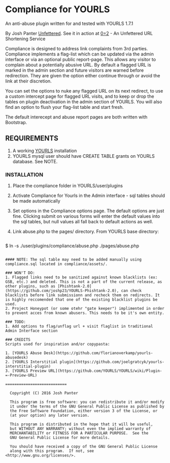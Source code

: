 # Compliance for YOURLS
An anti-abuse plugin written for and tested with YOURLS 1.7.1

By Josh Panter [Unfettered](https://unfettered.net). See it in action at [0=2](https://0eq2.com/) - An Unfettered URL Shortening Service

Compliance is designed to address link complaints from 3rd parties. Compliance implements a flag-list which can be updated via the admin interface or via an optional public report-page. This allows any visitor to complain about a potentially abusive URL. By default a flagged URL is marked in the admin section and future visitors are warned before redirection. They are given the option either continue through or avoid the link at their discretion.

You can set the options to nuke any flagged URL on its next redirect, to use a custom intercept page for flagged URL visits, and to keep or drop the tables on plugin deactivation in the admin section of YOURLS. You will also find an option to flush your flag-list table and start fresh.

The default interecept and abuse report pages are both written with Bootstrap.

## REQUIREMENTS

1. A working [YOURLS](https://github.com/YOURLS/YOURLS) installation
2. YOURLS mysql user should have CREATE TABLE grants on YOURLS database. See NOTE.

### INSTALLATION

1. Place the compliance folder in YOURLS/user/plugins
2. Activate Compliance for Yourls in the Admin interface - sql tables should be made automatically
3. Set options in the Compliance options page. The default options are just fine. Clicking submit on various forms will enter the default values into the sql tables, but null values all fall back to default actions as well.
4. Link abuse.php to the pages/ directory. From YOURLS base directory:

	```bash
  $ ln -s ./user/plugins/compliance/abuse.php ./pages/abuse.php
  ```
 
#### NOTE: The sql table may need to be added manually using compliance.sql located in compliance/assets/. 

### WON'T DO: 
1. Flagged links need to be sanitized against known blacklists (ex: GSB, etc.) and deleted. This is not a part of the current release, as other plugins, such as [Phishtank-2.0](https://github.com/joshp23/YOURLS-Phishtank-2.0), can check blacklists before link submissionn and recheck them on redirects. It is highly reccomended that one of the existing blacklist plugins be used.
2. Project Honeypot (or some otehr "gate keeper") implimented in order to prevent acces from known abusers. This needs to be it's own entity.

### TODO:
1. Add options to flag/unflag url + visit flaglist in traditional Admin Interface section

### CREDITS
Scripts used for inspiration and/or copypasta:

1. [YOURLS Abuse Desk](https://github.com/florianoverkamp/yourls-abusedesk)
2. [YOURLS Interstitial plugin](https://github.com/joelgratcyk/yourls-interstitial-plugin)
3. [YOURLS Preview URL](https://github.com/YOURLS/YOURLS/wiki/Plugin-=-Preview-URL)

===========================

    Copyright (C) 2016 Josh Panter

    This program is free software: you can redistribute it and/or modify
    it under the terms of the GNU General Public License as published by
    the Free Software Foundation, either version 3 of the License, or
    (at your option) any later version.

    This program is distributed in the hope that it will be useful,
    but WITHOUT ANY WARRANTY; without even the implied warranty of
    MERCHANTABILITY or FITNESS FOR A PARTICULAR PURPOSE.  See the
    GNU General Public License for more details.

    You should have received a copy of the GNU General Public License
    along with this program.  If not, see <http://www.gnu.org/licenses/>.
